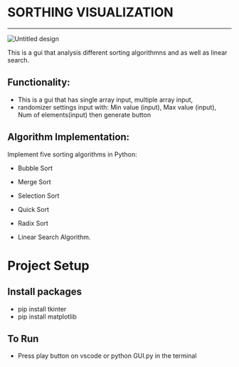 # SORTHING VISUALIZATION
---------
![Untitled design](https://github.com/user-attachments/assets/3b78b6dd-5ce8-4b0a-989c-48e0576e94a0)




This is a gui that analysis different sorting algorithmns and as well as linear search. 
## Functionality:

- This is a gui that has single array input, multiple array input, 
- randomizer settings input with: Min value (input), Max value (input), Num of elements(input) then generate button
## Algorithm Implementation:
Implement five sorting algorithms in Python:
-  Bubble Sort
- Merge Sort
- Selection Sort
- Quick Sort

- Radix Sort
- Linear Search Algorithm.


# Project Setup
## Install packages
- pip install tkinter
- pip install matplotlib
## To Run
- Press play button on vscode or python GUI.py in the terminal

